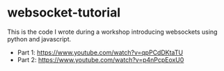 # websocket-tutorial

This is the code I wrote during a workshop introducing websockets using python and javascript.

- Part 1: https://www.youtube.com/watch?v=qpPCdDKtaTU
- Part 2: https://www.youtube.com/watch?v=p4nPcpEoxU0
